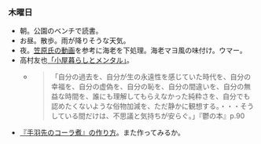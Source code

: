 ### 木曜日

* 朝。公園のベンチで読書。
* お昼。散歩。雨が降りそうな天気。
* 夜。[笠原氏の動画](https://www.youtube.com/watch?v=GfzTTzorEQk)を参考に海老を下処理。海老マヨ風の味付け。ウマー。
* 高村友也[「小屋暮らしとメンタル」](https://x.com/tomoyatakamura/status/1800882873458934034)。
  * > 「自分の過去を、自分が生の永遠性を感じていた時代を、自分の幸福を、自分の虚偽を、自分の恥を、自分の間違いを、自分の無益な時間を、誰にも理解してもらえなかった純粋さを、自分でも認めたくないような俗物加減を、ただ静かに観想する。・・・そうしている間だけは、不思議と気持ちが安らぐ。」『鬱の本』p.90
* [『手羽先のコーラ煮』の作り方](https://www.youtube.com/watch?v=lNbNdI4ApQ0)。また作ってみるか。
